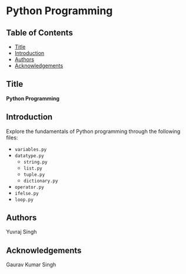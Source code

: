 # Python Programming

## Table of Contents

- [Title](#title)
- [Introduction](#introduction)
- [Authors](#authors)
- [Acknowledgements](#acknowledgement)

## Title

**Python Programming**

## Introduction

Explore the fundamentals of Python programming through the following files:

- `variables.py`
- `datatype.py`
  - `string.py`
  - `list.py`
  - `tuple.py`
  - `dictionary.py`
- `operator.py`
- `ifelse.py`
- `loop.py`

## Authors

Yuvraj Singh

## Acknowledgements

Gaurav Kumar Singh
